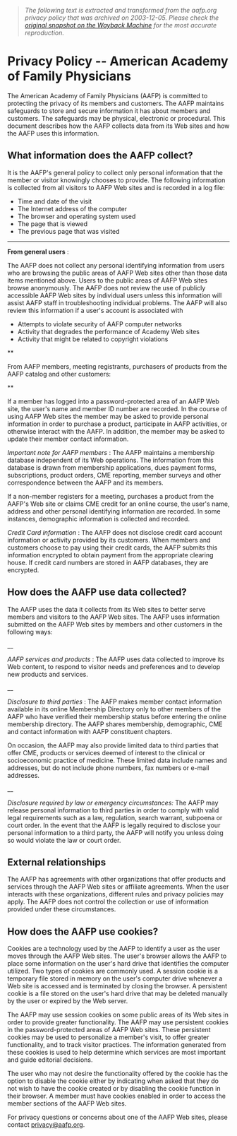 > *The following text is extracted and transformed from the aafp.org privacy policy that was archived on 2003-12-05. Please check the [original snapshot on the Wayback Machine](https://web.archive.org/web/20031205030058id_/http%3A//www.aafp.org/privacy.xml) for the most accurate reproduction.*

# Privacy Policy -- American Academy of Family Physicians

[](https://web.archive.org/web/20031205030058id_/http%3A//www.aafp.org/x6001.xml?printxml)

The American Academy of Family Physicians (AAFP) is committed to protecting the privacy of its members and customers. The AAFP maintains safeguards to store and secure information it has about members and customers. The safeguards may be physical, electronic or procedural. This document describes how the AAFP collects data from its Web sites and how the AAFP uses this information.

## What information does the AAFP collect?

It is the AAFP's general policy to collect only personal information that the member or visitor knowingly chooses to provide. The following information is collected from all visitors to AAFP Web sites and is recorded in a log file:

  * Time and date of the visit 
  * The Internet address of the computer 
  * The browser and operating system used 
  * The page that is viewed 
  * The previous page that was visited

 ****

**From general users** :

The AAFP does not collect any personal identifying information from users who are browsing the public areas of AAFP Web sites other than those data items mentioned above. Users to the public areas of AAFP Web sites browse anonymously. The AAFP does not review the use of publicly accessible AAFP Web sites by individual users unless this information will assist AAFP staff in troubleshooting individual problems. The AAFP will also review this information if a user's account is associated with

  * Attempts to violate security of AAFP computer networks 
  * Activity that degrades the performance of Academy Web sites 
  * Activity that might be related to copyright violations

 **

From AAFP members, meeting registrants, purchasers of products from the AAFP catalog and other customers:

**

If a member has logged into a password-protected area of an AAFP Web site, the user's name and member ID number are recorded. In the course of using AAFP Web sites the member may be asked to provide personal information in order to purchase a product, participate in AAFP activities, or otherwise interact with the AAFP. In addition, the member may be asked to update their member contact information.

_Important note for AAFP members_ : The AAFP maintains a membership database independent of its Web operations. The information from this database is drawn from membership applications, dues payment forms, subscriptions, product orders, CME reporting, member surveys and other correspondence between the AAFP and its members. 

If a non-member registers for a meeting, purchases a product from the AAFP's Web site or claims CME credit for an online course, the user's name, address and other personal identifying information are recorded. In some instances, demographic information is collected and recorded. 

_Credit Card information_ : The AAFP does not disclose credit card account information or activity provided by its customers. When members and customers choose to pay using their credit cards, the AAFP submits this information encrypted to obtain payment from the appropriate clearing house. If credit card numbers are stored in AAFP databases, they are encrypted. 

## How does the AAFP use data collected?

The AAFP uses the data it collects from its Web sites to better serve members and visitors to the AAFP Web sites. The AAFP uses information submitted on the AAFP Web sites by members and other customers in the following ways: 

__

_AAFP services and products_ : The AAFP uses data collected to improve its Web content, to respond to visitor needs and preferences and to develop new products and services.

 __

_Disclosure to third parties_ : The AAFP makes member contact information available in its online Membership Directory only to other members of the AAFP who have verified their membership status before entering the online membership directory. The AAFP shares membership, demographic, CME and contact information with AAFP constituent chapters. 

On occasion, the AAFP may also provide limited data to third parties that offer CME, products or services deemed of interest to the clinical or socioeconomic practice of medicine. These limited data include names and addresses, but do not include phone numbers, fax numbers or e-mail addresses. 

__

_Disclosure required by law or emergency circumstances:_ The AAFP may release personal information to third parties in order to comply with valid legal requirements such as a law, regulation, search warrant, subpoena or court order. In the event that the AAFP is legally required to disclose your personal information to a third party, the AAFP will notify you unless doing so would violate the law or court order. 

## External relationships

The AAFP has agreements with other organizations that offer products and services through the AAFP Web sites or affiliate agreements. When the user interacts with these organizations, different rules and privacy policies may apply. The AAFP does not control the collection or use of information provided under these circumstances. 

## How does the AAFP use cookies? 

Cookies are a technology used by the AAFP to identify a user as the user moves through the AAFP Web sites. The user's browser allows the AAFP to place some information on the user's hard drive that identifies the computer utilized. Two types of cookies are commonly used. A session cookie is a temporary file stored in memory on the user's computer drive whenever a Web site is accessed and is terminated by closing the browser. A persistent cookie is a file stored on the user's hard drive that may be deleted manually by the user or expired by the Web server. 

The AAFP may use session cookies on some public areas of its Web sites in order to provide greater functionality. The AAFP may use persistent cookies in the password-protected areas of AAFP Web sites. These persistent cookies may be used to personalize a member's visit, to offer greater functionality, and to track visitor practices. The information generated from these cookies is used to help determine which services are most important and guide editorial decisions. 

The user who may not desire the functionality offered by the cookie has the option to disable the cookie either by indicating when asked that they do not wish to have the cookie created or by disabling the cookie function in their browser. A member must have cookies enabled in order to access the member sections of the AAFP Web sites.

For privacy questions or concerns about one of the AAFP Web sites, please contact [privacy@aafp.org](mailto:privacy@aafp.org). 
